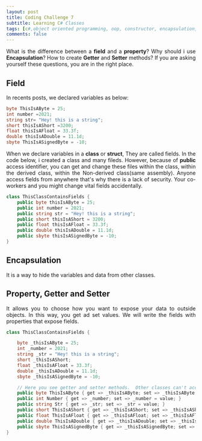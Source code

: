 ```yaml
---
layout: post
title: Coding Challenge 7
subtitle: Learning C# Classes 
tags: [c#,object oriented programming, oop, constructor, encapsulation,getter,setter]
comments: false
---
```

<p style='text-align: justify;'> 
What is the difference between a <b>field</b> and a <b>property</b>? Why should i use <b>Encapsulation</b>? How to create <b>Getter</b> and <b>Setter</b> methods? If you are asking yourself these questions, you are in the right place.</p>


## Field
In recents posts, we declared variables as below:
```c#
byte ThisIsAByte = 25;
int number =2021; 
string str= "Hey! this is a string";
short thisIsAShort =3200;
float thisIsAFloat = 33.3f;
double thisIsADouble = 11.1d;
sbyte ThisIsASignedByte = -10;
```
<p style='text-align: justify;'> 
When we declare variables in a <b>class</b> or <b>struct</b>, They are called fields. In the code below, i created a class and many fileds. However, because of <b>public</b> access identifier, you can get and change these files within the class, within the derived class, within the Non-derived class(same assembly). Anyone access fields from anywhere that's why there is a lack of security. Your co-workers and you might change vital fields accidentally.</p>

```c#
class ThisClassContainsFields {
    public byte thisIsAByte = 25;
    public int number = 2021;
    public string str = "Hey! this is a string";
    public short thisIsAShort = 3200;
    public float thisIsAFloat = 33.3f;
    public double thisIsADouble = 11.1d;
    public sbyte thisIsASignedByte = -10;
}
```
## Encapsulation
It is a way to hide the variables and data from other classes.

## Property, Getter and Setter
<p style='text-align: justify;'> 
It allows you to choose how you want to expose your data to outside objects. In this way, you get ad set values. We will write the fields with properties that expose fields.</p>

```c#
class ThisClassContainsFields {

    byte _thisIsAByte = 25;
    int _number = 2021;
    string _str = "Hey! this is a string";
    short _thisIsAShort;
    float _thisIsAFloat = 33.3f;
    double _thisIsADouble = 11.1d;
    sbyte _thisIsASignedByte = -10;

    // Here you see getter and setter methods.  Other classes can't access the fields above.  
    public byte ThisIsAByte { get => _thisIsAByte; set => _thisIsAByte = value; }
    public int Number { get => _number; set => _number = value; }
    public string Str { get => _str; set => _str = value; }
    public short ThisIsAShort { get => _thisIsAShort; set => _thisIsAShort = value; }
    public float ThisIsAFloat { get => _thisIsAFloat; set => _thisIsAFloat = value; }
    public double ThisIsADouble { get => _thisIsADouble; set => _thisIsADouble = value; }
    public sbyte ThisIsASignedByte { get => _thisIsASignedByte; set => _thisIsASignedByte = value; }
}
```




